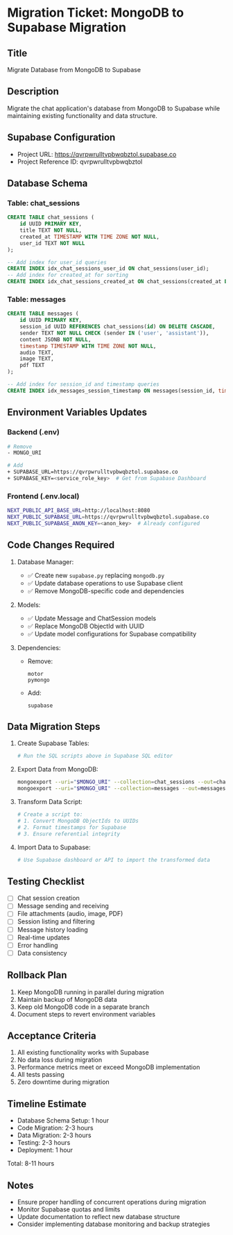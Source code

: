 # Migration Ticket: MongoDB to Supabase Migration

## Title

Migrate Database from MongoDB to Supabase

## Description

Migrate the chat application's database from MongoDB to Supabase while maintaining existing functionality and data structure.

## Supabase Configuration

- Project URL: https://qvrpwrulltvpbwqbztol.supabase.co
- Project Reference ID: qvrpwrulltvpbwqbztol

## Database Schema

### Table: chat_sessions

```sql
CREATE TABLE chat_sessions (
    id UUID PRIMARY KEY,
    title TEXT NOT NULL,
    created_at TIMESTAMP WITH TIME ZONE NOT NULL,
    user_id TEXT NOT NULL
);

-- Add index for user_id queries
CREATE INDEX idx_chat_sessions_user_id ON chat_sessions(user_id);
-- Add index for created_at for sorting
CREATE INDEX idx_chat_sessions_created_at ON chat_sessions(created_at DESC);
```

### Table: messages

```sql
CREATE TABLE messages (
    id UUID PRIMARY KEY,
    session_id UUID REFERENCES chat_sessions(id) ON DELETE CASCADE,
    sender TEXT NOT NULL CHECK (sender IN ('user', 'assistant')),
    content JSONB NOT NULL,
    timestamp TIMESTAMP WITH TIME ZONE NOT NULL,
    audio TEXT,
    image TEXT,
    pdf TEXT
);

-- Add index for session_id and timestamp queries
CREATE INDEX idx_messages_session_timestamp ON messages(session_id, timestamp);
```

## Environment Variables Updates

### Backend (.env)

```bash
# Remove
- MONGO_URI

# Add
+ SUPABASE_URL=https://qvrpwrulltvpbwqbztol.supabase.co
+ SUPABASE_KEY=<service_role_key>  # Get from Supabase Dashboard
```

### Frontend (.env.local)

```bash
NEXT_PUBLIC_API_BASE_URL=http://localhost:8080
NEXT_PUBLIC_SUPABASE_URL=https://qvrpwrulltvpbwqbztol.supabase.co
NEXT_PUBLIC_SUPABASE_ANON_KEY=<anon_key>  # Already configured
```

## Code Changes Required

1. Database Manager:

   - ✅ Create new `supabase.py` replacing `mongodb.py`
   - ✅ Update database operations to use Supabase client
   - ✅ Remove MongoDB-specific code and dependencies

2. Models:

   - ✅ Update Message and ChatSession models
   - ✅ Replace MongoDB ObjectId with UUID
   - ✅ Update model configurations for Supabase compatibility

3. Dependencies:
   - Remove:
     ```
     motor
     pymongo
     ```
   - Add:
     ```
     supabase
     ```

## Data Migration Steps

1. Create Supabase Tables:

   ```bash
   # Run the SQL scripts above in Supabase SQL editor
   ```

2. Export Data from MongoDB:

   ```bash
   mongoexport --uri="$MONGO_URI" --collection=chat_sessions --out=chat_sessions.json
   mongoexport --uri="$MONGO_URI" --collection=messages --out=messages.json
   ```

3. Transform Data Script:

   ```python
   # Create a script to:
   # 1. Convert MongoDB ObjectIds to UUIDs
   # 2. Format timestamps for Supabase
   # 3. Ensure referential integrity
   ```

4. Import Data to Supabase:
   ```bash
   # Use Supabase dashboard or API to import the transformed data
   ```

## Testing Checklist

- [ ] Chat session creation
- [ ] Message sending and receiving
- [ ] File attachments (audio, image, PDF)
- [ ] Session listing and filtering
- [ ] Message history loading
- [ ] Real-time updates
- [ ] Error handling
- [ ] Data consistency

## Rollback Plan

1. Keep MongoDB running in parallel during migration
2. Maintain backup of MongoDB data
3. Keep old MongoDB code in a separate branch
4. Document steps to revert environment variables

## Acceptance Criteria

1. All existing functionality works with Supabase
2. No data loss during migration
3. Performance metrics meet or exceed MongoDB implementation
4. All tests passing
5. Zero downtime during migration

## Timeline Estimate

- Database Schema Setup: 1 hour
- Code Migration: 2-3 hours
- Data Migration: 2-3 hours
- Testing: 2-3 hours
- Deployment: 1 hour

Total: 8-11 hours

## Notes

- Ensure proper handling of concurrent operations during migration
- Monitor Supabase quotas and limits
- Update documentation to reflect new database structure
- Consider implementing database monitoring and backup strategies
